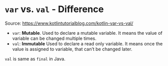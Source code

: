 # `var` vs. `val` - Difference

Source: <https://www.kotlintutorialblog.com/kotlin-var-vs-val/>

* `var`: **Mutable**. Used to declare a mutable variable. It means the value of variable can be changed multiple times.
* `val`: **Immutable** Used to declare a read only variable. It means once the value is assigned to variable, that can’t be changed later.

`val` is same as `final` in Java.
